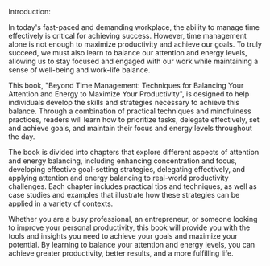 Introduction:

In today's fast-paced and demanding workplace, the ability to manage time effectively is critical for achieving success. However, time management alone is not enough to maximize productivity and achieve our goals. To truly succeed, we must also learn to balance our attention and energy levels, allowing us to stay focused and engaged with our work while maintaining a sense of well-being and work-life balance.

This book, "Beyond Time Management: Techniques for Balancing Your Attention and Energy to Maximize Your Productivity", is designed to help individuals develop the skills and strategies necessary to achieve this balance. Through a combination of practical techniques and mindfulness practices, readers will learn how to prioritize tasks, delegate effectively, set and achieve goals, and maintain their focus and energy levels throughout the day.

The book is divided into chapters that explore different aspects of attention and energy balancing, including enhancing concentration and focus, developing effective goal-setting strategies, delegating effectively, and applying attention and energy balancing to real-world productivity challenges. Each chapter includes practical tips and techniques, as well as case studies and examples that illustrate how these strategies can be applied in a variety of contexts.

Whether you are a busy professional, an entrepreneur, or someone looking to improve your personal productivity, this book will provide you with the tools and insights you need to achieve your goals and maximize your potential. By learning to balance your attention and energy levels, you can achieve greater productivity, better results, and a more fulfilling life.
